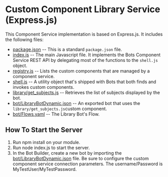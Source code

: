 # Custom Component Library Service (Express.js)

This Component Service implementation is based on Express.js. It includes the following files:

- [package.json](package.json) --  This is a standard `package.json` file.
- [index.js](index.js) --  The main Javascript file. It implements the Bots Component Service REST API by  delegating most of the functions to the `shell.js` object.
- [registry.js](registry.js) --  Lists the custom components that are managed by a component service.
- [shell.js](shell.js) --  A utility object that's shipped with Bots that both finds and invokes custom components.
- [library/get_subjects.js](library/get_subjects.js) --  Retrieves the list of subjects displayed by the bot.
- [bot/LibraryBotDynamic.json](bot/LibraryBotDynamic.json) --  An exported bot that uses the `library/get_subjects.js`custom component.
- [bot/Flows.yaml](bot/Flows.yaml) -- The Library Bot's Flow.

## How To Start the Server ##

1. Run npm install on your module.
1. Run node index.js to start the server.
1. In the Bot Builder, create a new bot by importing the [bot/LibraryBotDynamic.json](bot/LibraryBotDynamic.json) file. Be sure to configure the custom component service connection parameters. The username/Password is MyTestUser/MyTestPassword.
